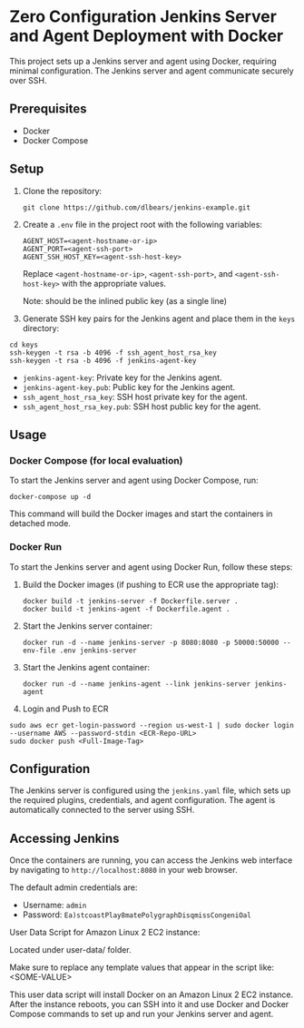 # Zero Configuration Jenkins Server and Agent Deployment with Docker

This project sets up a Jenkins server and agent using Docker, requiring minimal configuration. The Jenkins server and agent communicate securely over SSH.

## Prerequisites

- Docker
- Docker Compose

## Setup

1. Clone the repository:

   ```
   git clone https://github.com/dlbears/jenkins-example.git
   ```

2. Create a `.env` file in the project root with the following variables:

   ```
   AGENT_HOST=<agent-hostname-or-ip>
   AGENT_PORT=<agent-ssh-port>
   AGENT_SSH_HOST_KEY=<agent-ssh-host-key>
   ```

   Replace `<agent-hostname-or-ip>`, `<agent-ssh-port>`, and `<agent-ssh-host-key>` with the appropriate values.

   Note: <agent-ssh-host-key> should be the inlined public key (as a single line)

3. Generate SSH key pairs for the Jenkins agent and place them in the `keys` directory:

```
cd keys
ssh-keygen -t rsa -b 4096 -f ssh_agent_host_rsa_key
ssh-keygen -t rsa -b 4096 -f jenkins-agent-key
```

- `jenkins-agent-key`: Private key for the Jenkins agent.
- `jenkins-agent-key.pub`: Public key for the Jenkins agent.
- `ssh_agent_host_rsa_key`: SSH host private key for the agent.
- `ssh_agent_host_rsa_key.pub`: SSH host public key for the agent.

## Usage

### Docker Compose (for local evaluation)

To start the Jenkins server and agent using Docker Compose, run:

```
docker-compose up -d
```

This command will build the Docker images and start the containers in detached mode.

### Docker Run

To start the Jenkins server and agent using Docker Run, follow these steps:

1. Build the Docker images (if pushing to ECR use the appropriate tag):

   ```
   docker build -t jenkins-server -f Dockerfile.server .
   docker build -t jenkins-agent -f Dockerfile.agent .
   ```

2. Start the Jenkins server container:

   ```
   docker run -d --name jenkins-server -p 8080:8080 -p 50000:50000 --env-file .env jenkins-server
   ```

3. Start the Jenkins agent container:

   ```
   docker run -d --name jenkins-agent --link jenkins-server jenkins-agent
   ```

4. Login and Push to ECR

```
sudo aws ecr get-login-password --region us-west-1 | sudo docker login --username AWS --password-stdin <ECR-Repo-URL>
sudo docker push <Full-Image-Tag>
```

## Configuration

The Jenkins server is configured using the `jenkins.yaml` file, which sets up the required plugins, credentials, and agent configuration. The agent is automatically connected to the server using SSH.

## Accessing Jenkins

Once the containers are running, you can access the Jenkins web interface by navigating to `http://localhost:8080` in your web browser.

The default admin credentials are:

- Username: `admin`
- Password: `Ea)stcoastPlay8matePolygraphDisqmissCongeniOal`

User Data Script for Amazon Linux 2 EC2 instance:

Located under user-data/ folder.

Make sure to replace any template values that appear in the script like: \<SOME-VALUE\>

This user data script will install Docker on an Amazon Linux 2 EC2 instance. After the instance reboots, you can SSH into it and use Docker and Docker Compose commands to set up and run your Jenkins server and agent.
